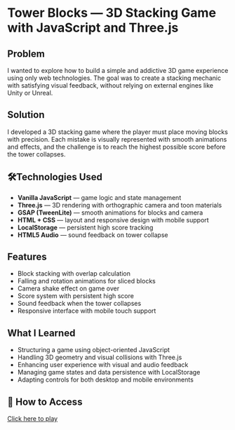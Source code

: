 
# Tower Blocks — 3D Stacking Game with JavaScript and Three.js

## Problem

I wanted to explore how to build a simple and addictive 3D game experience using only web technologies. The goal was to create a stacking mechanic with satisfying visual feedback, without relying on external engines like Unity or Unreal.

## Solution

I developed a 3D stacking game where the player must place moving blocks with precision. Each mistake is visually represented with smooth animations and effects, and the challenge is to reach the highest possible score before the tower collapses.

## 🛠Technologies Used

- **Vanilla JavaScript** — game logic and state management  
- **Three.js** — 3D rendering with orthographic camera and toon materials  
- **GSAP (TweenLite)** — smooth animations for blocks and camera  
- **HTML + CSS** — layout and responsive design with mobile support  
- **LocalStorage** — persistent high score tracking  
- **HTML5 Audio** — sound feedback on tower collapse  

## Features

- Block stacking with overlap calculation  
- Falling and rotation animations for sliced blocks  
- Camera shake effect on game over  
- Score system with persistent high score  
- Sound feedback when the tower collapses  
- Responsive interface with mobile touch support  

## What I Learned

- Structuring a game using object-oriented JavaScript  
- Handling 3D geometry and visual collisions with Three.js  
- Enhancing user experience with visual and audio feedback  
- Managing game states and data persistence with LocalStorage  
- Adapting controls for both desktop and mobile environments  

## 🔗 How to Access

[Click here to play](https://gamaalice.github.io/towerblocks/)

